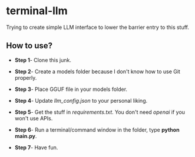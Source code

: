 # terminal-llm
Trying to create simple LLM interface to lower the barrier entry to this stuff.

## How to use?
- **Step 1**- Clone this junk.

- **Step 2**- Create a models folder because I don't know how to use Git properly.

- **Step 3**- Place GGUF file in your models folder.

- **Step 4**- Update *llm_config.json* to your personal liking.

- **Step 5**- Get the stuff in *requirements.txt*. You don't need *openai* if you won't use APIs.

- **Step 6**- Run a terminal/command window in the folder, type **python main.py**.

- **Step 7**- Have fun.
